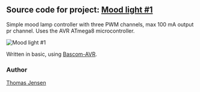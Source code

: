 ## Source code for project: [Mood light #1](https://www.uctrl.net/p/12)

Simple mood lamp controller with three PWM channels, max 100 mA output pr channel. Uses the AVR ATmega8 microcontroller.

![Mood light #1](https://cdn.uctrl.net/github/modules/12.jpeg)

Written in basic, using [Bascom-AVR](http://www.mcselec.com/).

### Author
[Thomas Jensen](https://www.uctrl.net/@hebron)

